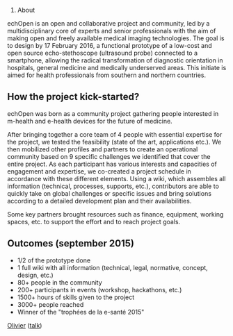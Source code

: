 1.  About

echOpen is an open and collaborative project and community, led by a
multidisciplinary core of experts and senior professionals with the aim
of making open and freely available medical imaging technologies. The
goal is to design by 17 February 2016, a functional prototype of a
low-cost and open source echo-stethoscope (ultrasound probe) connected
to a smartphone, allowing the radical transformation of diagnostic
orientation in hospitals, general medicine and medically underserved
areas. This initiate is aimed for health professionals from southern and
northern countries.

How the project kick-started?
-----------------------------

echOpen was born as a community project gathering people interested in
m-health and e-health devices for the future of medicine.

After bringing together a core team of 4 people with essential expertise
for the project, we tested the feasibility (state of the art,
applications etc.). We then mobilized other profiles and partners to
create an operational community based on 9 specific challenges we
identified that cover the entire project. As each participant has
various interests and capacities of engagement and expertise, we
co-created a project schedule in accordance with these different
elements. Using a wiki, which assembles all information (technical,
processes, supports, etc.), contributors are able to quickly take on
global challenges or specific issues and bring solutions according to a
detailed development plan and their availabilities.

Some key partners brought resources such as finance, equipment, working
spaces, etc. to support the effort and to reach project goals.

Outcomes (september 2015)
-------------------------

-   1/2 of the prototype done
-   1 full wiki with all information (technical, legal, normative,
    concept, design, etc.)
-   80+ people in the community
-   200+ participants in events (workshop, hackathons, etc.)
-   1500+ hours of skills given to the project
-   3000+ people reached
-   Winner of the "trophées de la e-santé 2015"

[Olivier](User:Olivier "wikilink")
([talk](User_talk:Olivier "wikilink"))
